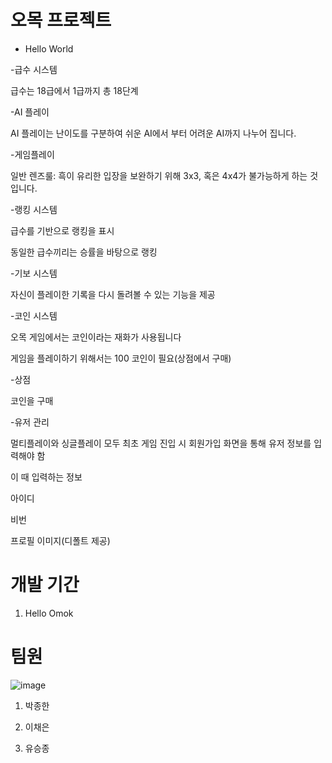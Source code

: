 # 오목 프로젝트
+ Hello World

-급수 시스템

급수는 18급에서 1급까지 총 18단계

-AI 플레이

AI 플레이는 난이도를 구분하여 쉬운 AI에서 부터 어려운 AI까지 나누어 집니다.

-게임플레이

일반 렌즈룰:
흑이 유리한 입장을 보완하기 위해 3x3, 혹은 4x4가 불가능하게 하는 것입니다.

-랭킹 시스템

급수를 기반으로 랭킹을 표시

동일한 급수끼리는 승률을 바탕으로 랭킹

-기보 시스템

자신이 플레이한 기록을 다시 돌려볼 수 있는 기능을 제공

-코인 시스템

오목 게임에서는 코인이라는 재화가 사용됩니다

게임을 플레이하기 위해서는 100 코인이 필요(상점에서 구매)

-상점

코인을 구매

-유저 관리

멀티플레이와 싱글플레이 모두 최초 게임 진입 시 회원가입 화면을 통해 유저 정보를 입력해야 함

이 때 입력하는 정보

아이디

비번

프로필 이미지(디폴트 제공)




# 개발 기간
1. Hello Omok

# 팀원
![image](https://media-cldnry.s-nbcnews.com/image/upload/rockcms/2022-01/210602-doge-meme-nft-mb-1715-8afb7e.jpg)
1. 박종한

2. 이채은

3. 유승종
